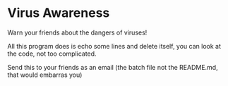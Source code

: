 # Virus Awareness
Warn your friends about the dangers of viruses!

All this program does is echo some lines and delete itself, you can look at the code, not too complicated.

Send this to your friends as an email (the batch file not the README.md, that would embarras you)
